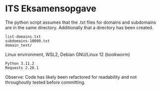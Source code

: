 # ITS Eksamensopgave
The python script assumes that the .txt files for domains and subdomains are in the same directory. Additionally that a directory has been created.
```
list-domains.txt
subdomains-10000.txt
domain_text/
```

Linux environment, WSL2, Debian GNU/Linux 12 (bookworm)
```
Python 3.11.2
Requests 2.28.1
```

Observe: Code has likely been refactored for readability and not throughoutly tested before committing.
